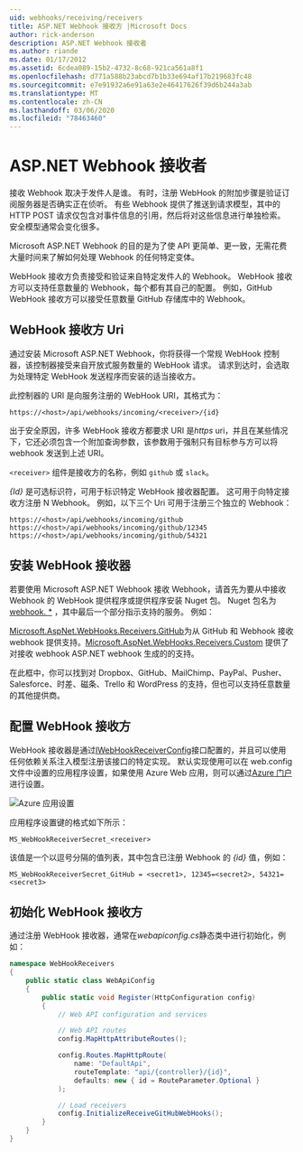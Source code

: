 ```yaml
---
uid: webhooks/receiving/receivers
title: ASP.NET Webhook 接收方 |Microsoft Docs
author: rick-anderson
description: ASP.NET Webhook 接收者
ms.author: riande
ms.date: 01/17/2012
ms.assetid: 6cdea089-15b2-4732-8c68-921ca561a8f1
ms.openlocfilehash: d771a588b23abcd7b1b33e694af17b219683fc48
ms.sourcegitcommit: e7e91932a6e91a63e2e46417626f39d6b244a3ab
ms.translationtype: MT
ms.contentlocale: zh-CN
ms.lasthandoff: 03/06/2020
ms.locfileid: "78463460"
---
```

# <a name="aspnet-webhooks-receivers"></a>ASP.NET Webhook 接收者

接收 Webhook 取决于发件人是谁。 有时，注册 WebHook 的附加步骤是验证订阅服务器是否确实正在侦听。 有些 Webhook 提供了推送到请求模型，其中的 HTTP POST 请求仅包含对事件信息的引用，然后将对这些信息进行单独检索。 安全模型通常会变化很多。

Microsoft ASP.NET Webhook 的目的是为了使 API 更简单、更一致，无需花费大量时间来了解如何处理 Webhook 的任何特定变体。

WebHook 接收方负责接受和验证来自特定发件人的 Webhook。 WebHook 接收方可以支持任意数量的 Webhook，每个都有其自己的配置。 例如，GitHub WebHook 接收方可以接受任意数量 GitHub 存储库中的 Webhook。

## <a name="webhook-receiver-uris"></a>WebHook 接收方 Uri

通过安装 Microsoft ASP.NET Webhook，你将获得一个常规 WebHook 控制器，该控制器接受来自开放式服务数量的 WebHook 请求。 请求到达时，会选取为处理特定 WebHook 发送程序而安装的适当接收方。

此控制器的 URI 是向服务注册的 WebHook URI，其格式为：

```
https://<host>/api/webhooks/incoming/<receiver>/{id}
```

出于安全原因，许多 WebHook 接收方都要求 URI 是*https* uri，并且在某些情况下，它还必须包含一个附加查询参数，该参数用于强制只有目标参与方可以将 webhook 发送到上述 URI。

`<receiver>` 组件是接收方的名称，例如 `github` 或 `slack`。

*{Id}* 是可选标识符，可用于标识特定 WebHook 接收器配置。 这可用于向特定接收方注册 N Webhook。 例如，以下三个 Uri 可用于注册三个独立的 Webhook：

```
https://<host>/api/webhooks/incoming/github
https://<host>/api/webhooks/incoming/github/12345
https://<host>/api/webhooks/incoming/github/54321
```

## <a name="installing-a-webhook-receiver"></a>安装 WebHook 接收器

若要使用 Microsoft ASP.NET Webhook 接收 Webhook，请首先为要从中接收 Webhook 的 WebHook 提供程序或提供程序安装 Nuget 包。 Nuget 包名为[webhook. *](https://www.nuget.org/packages?q=Microsoft.AspNet.WebHooks.Receivers) ，其中最后一个部分指示支持的服务。 例如：

[Microsoft.AspNet.WebHooks.Receivers.GitHub](https://www.nuget.org/packages?q=Microsoft.AspNet.WebHooks.Receivers.GitHub)为从 GitHub 和 Webhook 接收 webhook 提供支持。[Microsoft.AspNet.WebHooks.Receivers.Custom](https://www.nuget.org/packages?q=Microsoft.AspNet.WebHooks.Receivers.Custom) 提供了对接收 webhook ASP.NET webhook 生成的的支持。

在此框中，你可以找到对 Dropbox、GitHub、MailChimp、PayPal、Pusher、Salesforce、时差、磁条、Trello 和 WordPress 的支持，但也可以支持任意数量的其他提供商。

## <a name="configuring-a-webhook-receiver"></a>配置 WebHook 接收方

WebHook 接收器是通过[IWebHookReceiverConfig](https://github.com/aspnet/WebHooks/blob/master/src/Microsoft.AspNet.WebHooks.Receivers/WebHooks/IWebHookReceiverConfig.cs)接口配置的，并且可以使用任何依赖关系注入模型注册该接口的特定实现。 默认实现使用可以在 web.config 文件中设置的应用程序设置，如果使用 Azure Web 应用，则可以通过[Azure 门户](https://portal.azure.com/)进行设置。

![Azure 应用设置](_static/AzureAppSettings.png)

应用程序设置键的格式如下所示：

```
MS_WebHookReceiverSecret_<receiver>
```

该值是一个以逗号分隔的值列表，其中包含已注册 Webhook 的 *{id}* 值，例如：

```
MS_WebHookReceiverSecret_GitHub = <secret1>, 12345=<secret2>, 54321=<secret3>
```

## <a name="initializing-a-webhook-receiver"></a>初始化 WebHook 接收方

通过注册 WebHook 接收器，通常在*webapiconfig.cs*静态类中进行初始化，例如：

```csharp
namespace WebHookReceivers
{
    public static class WebApiConfig
    {
        public static void Register(HttpConfiguration config)
        {
            // Web API configuration and services

            // Web API routes
            config.MapHttpAttributeRoutes();

            config.Routes.MapHttpRoute(
                name: "DefaultApi",
                routeTemplate: "api/{controller}/{id}",
                defaults: new { id = RouteParameter.Optional }
            );

            // Load receivers
            config.InitializeReceiveGitHubWebHooks();
        }
    }
}
```
